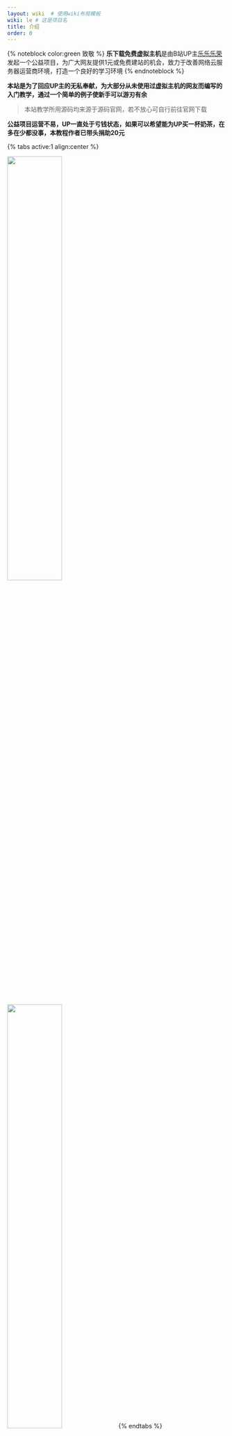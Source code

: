 ```yaml
---
layout: wiki  # 使用wiki布局模板
wiki: le # 这是项目名
title: 介绍
order: 0
---
```

{% noteblock color:green 致敬 %}
**乐下载免费虚拟主机**是由B站UP主[乐乐乐荣](https://space.bilibili.com/391608979/?spm_id_from=333.999.0.0)发起一个公益项目，为广大网友提供1元或免费建站的机会，致力于改善网络云服务器运营商环境，打造一个良好的学习环境
{% endnoteblock %}

**本站是为了回应UP主的无私奉献，为大部分从未使用过虚拟主机的网友而编写的入门教学，通过一个简单的例子使新手可以游刃有余**

> 本站教学所用源码均来源于源码官网，若不放心可自行前往官网下载

**公益项目运营不易，UP一直处于亏钱状态，如果可以希望能为UP买一杯奶茶，在多在少都没事，本教程作者已带头捐助20元**

{% tabs active:1 align:center %}
<!-- tab 微信 -->
<img src="https://gitee.com/MrVanme/photos/raw/master/202201272157899.jpg" alt="" style="width:50%">
<!-- tab 支付宝 -->
<img src="https://gitee.com/MrVanme/photos/raw/master/202201272157019.jpg" alt="" style="width:50%">
{% endtabs %}



